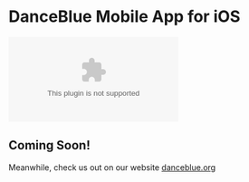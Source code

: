 # DanceBlue Mobile App for iOS
![DanceBlue](https://github.com/UKDanceBlue/Mobile-iOS/blob/master/Logo.eps)

## Coming Soon!
Meanwhile, check us out on our website [danceblue.org](https://danceblue.org)
